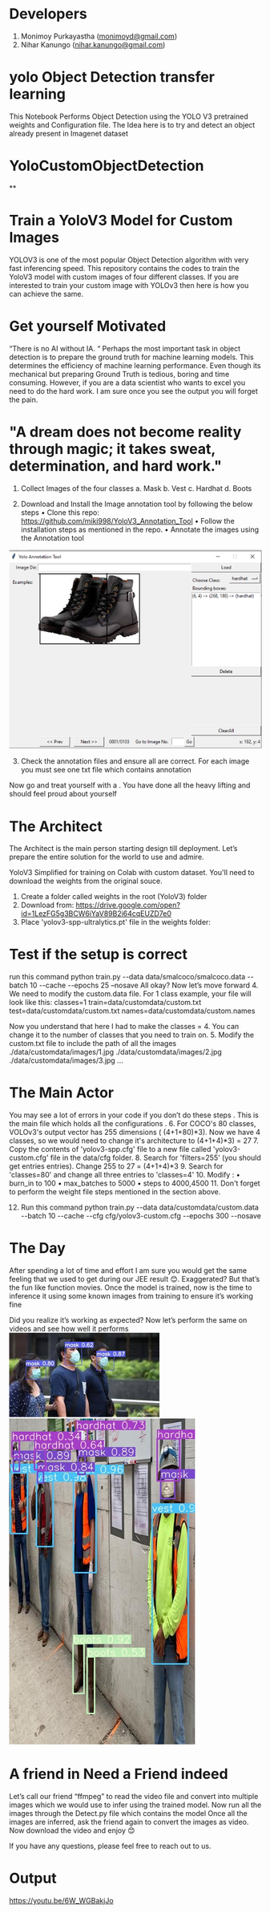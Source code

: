 
# Developers

1. Monimoy Purkayastha (monimoyd@gmail.com) 
2. Nihar Kanungo (nihar.kanungo@gmail.com)


# yolo Object Detection transfer learning

This Notebook Performs Object Detection using the YOLO V3 pretrained weights and Configuration file. The Idea here is to try and detect an object already present in Imagenet dataset 




# YoloCustomObjectDetection
**



Train a YoloV3 Model for Custom Images
=======================================
YOLOV3 is one of the most popular Object Detection algorithm with very fast inferencing speed. This repository contains the codes to train the YoloV3 model with custom images of four different classes. If you are interested to train your custom image with YOLOv3 then here is how you can achieve the same.

Get yourself Motivated 
========================
“There is no AI without IA. “
Perhaps the most important task in object detection is to prepare the ground truth for machine learning models. This determines the efficiency of machine learning performance. Even though its mechanical but preparing Ground Truth is tedious, boring and time consuming. However, if you are a data scientist who wants to excel you need to do the hard work. I am sure once you see the output you will forget the pain.
# "A dream does not become reality through magic; it takes sweat, determination, and hard work."

1.	Collect Images of the four classes
a.	Mask
b.	Vest
c.	Hardhat
d.	Boots

2.	Download and Install the Image annotation tool by following the below steps 
•	Clone this repo: https://github.com/miki998/YoloV3_Annotation_Tool
•	Follow the installation steps as mentioned in the repo.
•	Annotate the images using the Annotation tool


![](images/labeling.PNG)

3.	Check the annotation files and ensure all are correct. For each image you must see one txt file which contains annotation

Now go and treat yourself with a   . You have done all the heavy lifting and should feel proud about yourself 

The Architect
===============
The Architect is the main person starting design till deployment. Let’s prepare the entire solution for the world to use and admire.

YoloV3 Simplified for training on Colab with custom dataset.
You'll need to download the weights from the original souce.
1.	Create a folder called weights in the root (YoloV3) folder
2.	Download from: https://drive.google.com/open?id=1LezFG5g3BCW6iYaV89B2i64cqEUZD7e0
3.	Place 'yolov3-spp-ultralytics.pt' file in the weights folder:
# Test if the setup is correct
run this command python train.py --data data/smalcoco/smalcoco.data --batch 10 --cache --epochs 25 –nosave
All okay? Now let’s move forward
4.	We need to modify the custom.data file. For 1 class example, your file will look like this:
  classes=1
  train=data/customdata/custom.txt
  test=data/customdata/custom.txt 
  names=data/customdata/custom.names

Now you understand that here I had to make the classes = 4. You can change it to the number of classes that you need to train on.
5.	Modify the custom.txt file to include the path of all the images
./data/customdata/images/1.jpg
./data/customdata/images/2.jpg
./data/customdata/images/3.jpg
...

The Main Actor
================
You may see a lot of errors in your code if you don’t do these steps . This is the main file which holds all the configurations .
6.	For COCO's 80 classes, VOLOv3's output vector has 255 dimensions ( (4+1+80)*3). Now we have 4 classes, so we would need to change it's architecture to (4+1+4)*3) = 27
7.	Copy the contents of 'yolov3-spp.cfg' file to a new file called 'yolov3-custom.cfg' file in the data/cfg folder.
8.	Search for 'filters=255' (you should get entries entries). Change 255 to 27 = (4+1+4)*3
9.	Search for 'classes=80' and change all three entries to 'classes=4'
10.	Modify :
•	burn_in to 100
•	max_batches to 5000
•	steps to 4000,4500
11.	Don't forget to perform the weight file steps mentioned in the section above.

12.	Run this command python train.py --data data/customdata/custom.data --batch 10 --cache --cfg cfg/yolov3-custom.cfg --epochs 300 --nosave
# The Day
After spending a lot of time and effort I am sure you would get the same feeling that we used to get during our JEE result 😊. Exaggerated? But that’s the fun like function movies.
Once the model is trained, now is the time to inference it using some known images from training to ensure it’s working fine 

Did you realize it’s working as expected? Now let’s perform the same on videos and see how well it performs 
![](images/infer.jpg)
![](images/output.jpg)

# A friend in Need a Friend indeed
Let’s call our friend “ffmpeg” to read the video file and convert into multiple images which we would use to infer using the trained model.
Now run all the images through the Detect.py file which contains the model
Once all the images are inferred, ask the friend again to convert the images as video.
Now download the video and enjoy 😊


If you have any questions, please feel free to reach out to us. 
 
 Output
 =========
 https://youtu.be/6W_WGBakjJo

 

